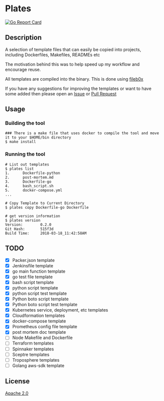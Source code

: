 # Plates

[![Go Report Card](https://goreportcard.com/badge/github.com/DavyJ0nes/templates)](https://goreportcard.com/report/github.com/DavyJ0nes/templates)

## Description

A selection of template files that can easily be copied into projects, including Dockerfiles, Makefiles, READMEs etc

The motivation behind this was to help speed up my workflow and encourage reuse.

All templates are compiled into the binary. This is done using [fileb0x](https://github.com/UnnoTed/fileb0x)

If you have any suggestions for improving the templates or want to have some added then please open an [Issue](https://github.com/DavyJ0nes/templates/issues/new) or [Pull Request](https://github.com/DavyJ0nes/templates/compare)

## Usage

### Building the tool

```shell
### There is a make file that uses docker to compile the tool and move it to your $HOME/bin directory
$ make install
```

### Running the tool

```shell
# List out templates
$ plates list
1.      Dockerfile-python
2.      post-mortem.md
3.      Dockerfile-go
4.      bash_script.sh
5.      docker-compose.yml
...

# Copy Template to Current Directory
$ plates copy Dockerfile-go Dockerfile

# get version information
$ plates version
Version:        0.2.0
Git Hash:       515f3d
Build Time:     2018-03-18_11:42:58AM
```

## TODO

- [x] Packer.json template
- [x] Jenkinsfile template
- [x] go main function template
- [x] go test file template
- [x] bash script template
- [x] python script template
- [x] python script test template
- [x] Python boto script template
- [x] Python boto script test template
- [x] Kubernetes service, deployment, etc templates
- [x] Cloudformation templates
- [x] docker-compose template
- [x] Prometheus config file template
- [x] post mortem doc template
- [ ] Node Makefile and Dockerfile
- [ ] Terraform templates
- [ ] Spinnaker templates
- [ ] Sceptre templates
- [ ] Troposphere templates
- [ ] Golang aws-sdk template

## License

[Apache 2.0](./LICENSE)
